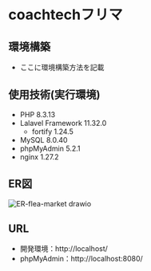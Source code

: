 # coachtechフリマ

## 環境構築
- ここに環境構築方法を記載

## 使用技術(実行環境)
- PHP 8.3.13
- Lalavel Framework 11.32.0
  - fortify 1.24.5
- MySQL 8.0.40
- phpMyAdmin 5.2.1
- nginx 1.27.2

## ER図
![ER-flea-market drawio](https://github.com/user-attachments/assets/aa75b0b5-d876-4356-ac07-cf1be0d00c84)

## URL
- 開発環境：http://localhost/
- phpMyAdmin：http://localhost:8080/

